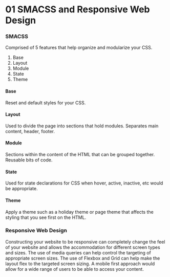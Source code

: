 # 01 SMACSS and Responsive Web Design

### SMACSS

Comprised of 5 features that help organize and modularize your CSS.

1. Base
2. Layout
3. Module
4. State
5. Theme

#### Base
Reset and default styles for your CSS.

#### Layout
Used to divide the page into sections that hold modules. Separates main content, header, footer.

#### Module
Sections within the content of the HTML that can be grouped together. Reusable bits of code.

#### State
Used for state declarations for CSS when hover, active, inactive, etc would be appropriate.

#### Theme
Apply a theme such as a holiday theme or page theme that affects the styling that you see first on the HTML.

### Responsive Web Design
Constructing your website to be responsive can completely change the feel of your website and allows the accommodation for different screen types and sizes.
The use of media queries can help control the targeting of appropriate screen sizes.
The use of Flexbox and Grid can help make the layout flex to the targeted screen sizing.
A mobile first approach would allow for a wide range of users to be able to access your content. 

